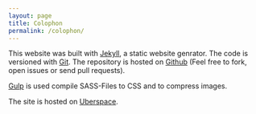 ```yaml
---
layout: page
title: Colophon
permalink: /colophon/
---
```


This website was built with <a href="https://jekyllrb.com">Jekyll</a>, a static website genrator. The code is versioned with <a href="http://git-scm.com">Git</a>. The repository is hosted on <a href="https://github.com/stefanzweifel/stefanzweifel.io">Github</a> (Feel free to fork, open issues or send pull requests).

<a href="http://gulpjs.com">Gulp</a> is used compile SASS-Files to CSS and to compress images.

The site is hosted on <a href="https://uberspace.com">Uberspace</a>.